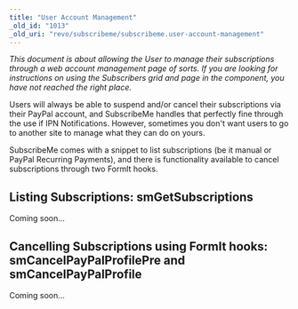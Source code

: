 ```yaml
---
title: "User Account Management"
_old_id: "1013"
_old_uri: "revo/subscribeme/subscribeme.user-account-management"
---
```


_This document is about allowing the User to manage their subscriptions through a web account management page of sorts. If you are looking for instructions on using the Subscribers grid and page in the component, you have not reached the right place._

Users will always be able to suspend and/or cancel their subscriptions via their PayPal account, and SubscribeMe handles that perfectly fine through the use if IPN Notifications. However, sometimes you don't want users to go to another site to manage what they can do on yours.

SubscribeMe comes with a snippet to list subscriptions (be it manual or PayPal Recurring Payments), and there is functionality available to cancel subscriptions through two FormIt hooks.

## Listing Subscriptions: smGetSubscriptions

Coming soon...

## Cancelling Subscriptions using FormIt hooks: smCancelPayPalProfilePre and smCancelPayPalProfile

Coming soon...
